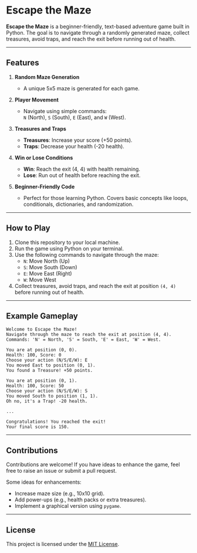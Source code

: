 # Escape the Maze

**Escape the Maze** is a beginner-friendly, text-based adventure game built in Python. The goal is to navigate through a randomly generated maze, collect treasures, avoid traps, and reach the exit before running out of health.

---

## Features

1. **Random Maze Generation**  
   - A unique 5x5 maze is generated for each game.

2. **Player Movement**  
   - Navigate using simple commands:  
     `N` (North), `S` (South), `E` (East), and `W` (West).

3. **Treasures and Traps**  
   - **Treasures**: Increase your score (+50 points).  
   - **Traps**: Decrease your health (-20 health).

4. **Win or Lose Conditions**  
   - **Win**: Reach the exit (4, 4) with health remaining.  
   - **Lose**: Run out of health before reaching the exit.

5. **Beginner-Friendly Code**  
   - Perfect for those learning Python. Covers basic concepts like loops, conditionals, dictionaries, and randomization.

---

## How to Play

1. Clone this repository to your local machine.  
2. Run the game using Python on your terminal.  
3. Use the following commands to navigate through the maze:
   - `N`: Move North (Up)
   - `S`: Move South (Down)
   - `E`: Move East (Right)
   - `W`: Move West  
4. Collect treasures, avoid traps, and reach the exit at position `(4, 4)` before running out of health.

---

## Example Gameplay

```plaintext
Welcome to Escape the Maze!
Navigate through the maze to reach the exit at position (4, 4).
Commands: 'N' = North, 'S' = South, 'E' = East, 'W' = West.

You are at position (0, 0).
Health: 100, Score: 0
Choose your action (N/S/E/W): E
You moved East to position (0, 1).
You found a Treasure! +50 points.

You are at position (0, 1).
Health: 100, Score: 50
Choose your action (N/S/E/W): S
You moved South to position (1, 1).
Oh no, it's a Trap! -20 health.

...

Congratulations! You reached the exit!
Your final score is 150.
```

---

## Contributions

Contributions are welcome! If you have ideas to enhance the game, feel free to raise an issue or submit a pull request.

Some ideas for enhancements:
- Increase maze size (e.g., 10x10 grid).  
- Add power-ups (e.g., health packs or extra treasures).  
- Implement a graphical version using `pygame`.

---

## License

This project is licensed under the [MIT License](LICENSE).

